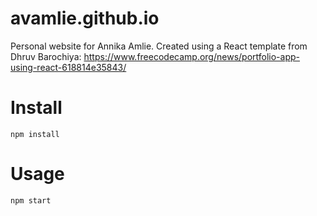 # avamlie.github.io
Personal website for Annika Amlie. Created using a React template from Dhruv Barochiya: https://www.freecodecamp.org/news/portfolio-app-using-react-618814e35843/

# Install
`npm install`

# Usage
`npm start`
